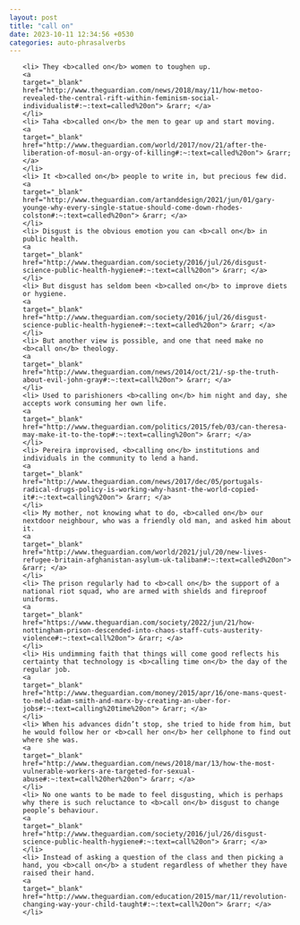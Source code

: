 ```yaml
---
layout: post
title: "call on"
date: 2023-10-11 12:34:56 +0530
categories: auto-phrasalverbs
---
```

<ol>

    <li> They <b>called on</b> women to toughen up.
    <a 
    target="_blank" 
    href="http://www.theguardian.com/news/2018/may/11/how-metoo-revealed-the-central-rift-within-feminism-social-individualist#:~:text=called%20on"> &rarr; </a>
    </li>
    <li> Taha <b>called on</b> the men to gear up and start moving.
    <a 
    target="_blank" 
    href="http://www.theguardian.com/world/2017/nov/21/after-the-liberation-of-mosul-an-orgy-of-killing#:~:text=called%20on"> &rarr; </a>
    </li>
    <li> It <b>called on</b> people to write in, but precious few did.
    <a 
    target="_blank" 
    href="http://www.theguardian.com/artanddesign/2021/jun/01/gary-younge-why-every-single-statue-should-come-down-rhodes-colston#:~:text=called%20on"> &rarr; </a>
    </li>
    <li> Disgust is the obvious emotion you can <b>call on</b> in public health.
    <a 
    target="_blank" 
    href="http://www.theguardian.com/society/2016/jul/26/disgust-science-public-health-hygiene#:~:text=call%20on"> &rarr; </a>
    </li>
    <li> But disgust has seldom been <b>called on</b> to improve diets or hygiene.
    <a 
    target="_blank" 
    href="http://www.theguardian.com/society/2016/jul/26/disgust-science-public-health-hygiene#:~:text=called%20on"> &rarr; </a>
    </li>
    <li> But another view is possible, and one that need make no <b>call on</b> theology.
    <a 
    target="_blank" 
    href="http://www.theguardian.com/news/2014/oct/21/-sp-the-truth-about-evil-john-gray#:~:text=call%20on"> &rarr; </a>
    </li>
    <li> Used to parishioners <b>calling on</b> him night and day, she accepts work consuming her own life.
    <a 
    target="_blank" 
    href="http://www.theguardian.com/politics/2015/feb/03/can-theresa-may-make-it-to-the-top#:~:text=calling%20on"> &rarr; </a>
    </li>
    <li> Pereira improvised, <b>calling on</b> institutions and individuals in the community to lend a hand.
    <a 
    target="_blank" 
    href="http://www.theguardian.com/news/2017/dec/05/portugals-radical-drugs-policy-is-working-why-hasnt-the-world-copied-it#:~:text=calling%20on"> &rarr; </a>
    </li>
    <li> My mother, not knowing what to do, <b>called on</b> our nextdoor neighbour, who was a friendly old man, and asked him about it.
    <a 
    target="_blank" 
    href="http://www.theguardian.com/world/2021/jul/20/new-lives-refugee-britain-afghanistan-asylum-uk-taliban#:~:text=called%20on"> &rarr; </a>
    </li>
    <li> The prison regularly had to <b>call on</b> the support of a national riot squad, who are armed with shields and fireproof uniforms.
    <a 
    target="_blank" 
    href="https://www.theguardian.com/society/2022/jun/21/how-nottingham-prison-descended-into-chaos-staff-cuts-austerity-violence#:~:text=call%20on"> &rarr; </a>
    </li>
    <li> His undimming faith that things will come good reflects his certainty that technology is <b>calling time on</b> the day of the regular job.
    <a 
    target="_blank" 
    href="http://www.theguardian.com/money/2015/apr/16/one-mans-quest-to-meld-adam-smith-and-marx-by-creating-an-uber-for-jobs#:~:text=calling%20time%20on"> &rarr; </a>
    </li>
    <li> When his advances didn’t stop, she tried to hide from him, but he would follow her or <b>call her on</b> her cellphone to find out where she was.
    <a 
    target="_blank" 
    href="http://www.theguardian.com/news/2018/mar/13/how-the-most-vulnerable-workers-are-targeted-for-sexual-abuse#:~:text=call%20her%20on"> &rarr; </a>
    </li>
    <li> No one wants to be made to feel disgusting, which is perhaps why there is such reluctance to <b>call on</b> disgust to change people’s behaviour.
    <a 
    target="_blank" 
    href="http://www.theguardian.com/society/2016/jul/26/disgust-science-public-health-hygiene#:~:text=call%20on"> &rarr; </a>
    </li>
    <li> Instead of asking a question of the class and then picking a hand, you <b>call on</b> a student regardless of whether they have raised their hand.
    <a 
    target="_blank" 
    href="http://www.theguardian.com/education/2015/mar/11/revolution-changing-way-your-child-taught#:~:text=call%20on"> &rarr; </a>
    </li>